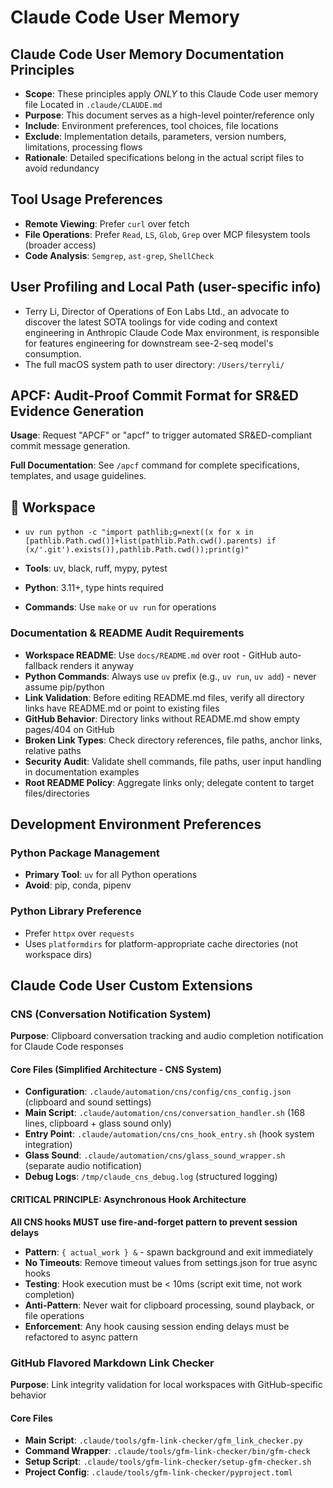 # Claude Code User Memory

## Claude Code User Memory Documentation Principles
- **Scope**: These principles apply _ONLY_ to this Claude Code user memory file Located in `.claude/CLAUDE.md`
- **Purpose**: This document serves as a high-level pointer/reference only
- **Include**: Environment preferences, tool choices, file locations
- **Exclude**: Implementation details, parameters, version numbers, limitations, processing flows
- **Rationale**: Detailed specifications belong in the actual script files to avoid redundancy

## Tool Usage Preferences
- **Remote Viewing**: Prefer `curl` over fetch
- **File Operations**: Prefer `Read`, `LS`, `Glob`, `Grep` over MCP filesystem tools (broader access)
- **Code Analysis**: `Semgrep`, `ast-grep`, `ShellCheck`

## User Profiling and Local Path (user-specific info)

- Terry Li, Director of Operations of Eon Labs Ltd., an advocate to discover the latest SOTA toolings for vide coding and context engineering in Anthropic Claude Code Max environment, is responsible for features engineering for downstream see-2-seq model's consumption.
- The full macOS system path to user directory: `/Users/terryli/` 

## APCF: Audit-Proof Commit Format for SR&ED Evidence Generation

**Usage**: Request "APCF" or "apcf" to trigger automated SR&ED-compliant commit message generation.

**Full Documentation**: See `/apcf` command for complete specifications, templates, and usage guidelines.

## 🧠 Workspace

- `uv run python -c "import pathlib;g=next((x for x in [pathlib.Path.cwd()]+list(pathlib.Path.cwd().parents) if (x/'.git').exists()),pathlib.Path.cwd());print(g)"`

- **Tools**: uv, black, ruff, mypy, pytest  
- **Python**: 3.11+, type hints required  
- **Commands**: Use `make` or `uv run` for operations

### Documentation & README Audit Requirements

- **Workspace README**: Use `docs/README.md` over root - GitHub auto-fallback renders it anyway
- **Python Commands**: Always use `uv` prefix (e.g., `uv run`, `uv add`) - never assume pip/python
- **Link Validation**: Before editing README.md files, verify all directory links have README.md or point to existing files
- **GitHub Behavior**: Directory links without README.md show empty pages/404 on GitHub
- **Broken Link Types**: Check directory references, file paths, anchor links, relative paths
- **Security Audit**: Validate shell commands, file paths, user input handling in documentation examples
- **Root README Policy**: Aggregate links only; delegate content to target files/directories

## Development Environment Preferences

### Python Package Management
- **Primary Tool**: `uv` for all Python operations
- **Avoid**: pip, conda, pipenv

### Python Library Preference

- Prefer `httpx` over `requests` 
- Uses `platformdirs` for platform-appropriate cache directories (not workspace dirs)

## Claude Code User Custom Extensions

### CNS (Conversation Notification System)
**Purpose**: Clipboard conversation tracking and audio completion notification for Claude Code responses

#### Core Files (Simplified Architecture - CNS System)
- **Configuration**: `.claude/automation/cns/config/cns_config.json` (clipboard and sound settings)
- **Main Script**: `.claude/automation/cns/conversation_handler.sh` (168 lines, clipboard + glass sound only)
- **Entry Point**: `.claude/automation/cns/cns_hook_entry.sh` (hook system integration)
- **Glass Sound**: `.claude/automation/cns/glass_sound_wrapper.sh` (separate audio notification)
- **Debug Logs**: `/tmp/claude_cns_debug.log` (structured logging)

#### CRITICAL PRINCIPLE: Asynchronous Hook Architecture
**All CNS hooks MUST use fire-and-forget pattern to prevent session delays**

- **Pattern**: `{ actual_work } &` - spawn background and exit immediately
- **No Timeouts**: Remove timeout values from settings.json for true async hooks
- **Testing**: Hook execution must be < 10ms (script exit time, not work completion)
- **Anti-Pattern**: Never wait for clipboard processing, sound playback, or file operations
- **Enforcement**: Any hook causing session ending delays must be refactored to async pattern

### GitHub Flavored Markdown Link Checker
**Purpose**: Link integrity validation for local workspaces with GitHub-specific behavior

#### Core Files
- **Main Script**: `.claude/tools/gfm-link-checker/gfm_link_checker.py`
- **Command Wrapper**: `.claude/tools/gfm-link-checker/bin/gfm-check`
- **Setup Script**: `.claude/tools/gfm-link-checker/setup-gfm-checker.sh`
- **Project Config**: `.claude/tools/gfm-link-checker/pyproject.toml`